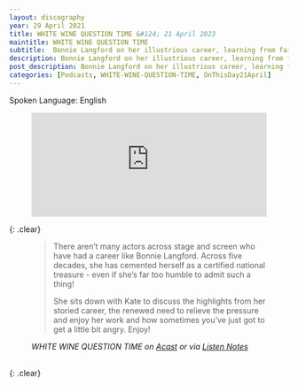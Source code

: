 ```yaml
---
layout: discography
year: 29 April 2021
title: WHITE WINE QUESTION TIME &#124; 21 April 2023
maintitle: WHITE WINE QUESTION TIME
subtitle:  Bonnie Langford on her illustrious career, learning from failure, and standing up for yourself
description: Bonnie Langford on her illustrious career, learning from failure, and standing up for yourself.
post_description: Bonnie Langford on her illustrious career, learning from failure, and standing up for yourself.
categories: [Podcasts, WHITE-WINE-QUESTION-TIME, OnThisDay21April]
---
```


<p>Spoken Language: English</p>

<figure class="fig3">
<iframe title="Embed Player" width="100%" height="188px" src="https://embed.acast.com/acaaaf98-69c1-4a94-b843-5ea7e3892f66/642efe9c26271400104282c4" scrolling="no" frameBorder="0" style="border:none;overflow:hidden;"></iframe>
</figure>

{: .clear}

<figure class="fig3">
<blockquote>
<p>There aren’t many actors across stage and screen who have had a career like Bonnie Langford. Across five decades, she has cemented herself as a certified national treasure - even if she’s far too humble to admit such a thing!</p>
<p>She sits down with Kate to discuss the highlights from her storied career, the renewed need to relieve the pressure and enjoy her work and how sometimes you’ve just got to get a little bit angry. Enjoy!</p>
</blockquote>
<cite>WHITE WINE QUESTION TIME on <a class="external-link" href="https://shows.acast.com/acaaaf98-69c1-4a94-b843-5ea7e3892f66/642efe9c26271400104282c4">Acast</a> or via <a class="external-link" href="https://www.listennotes.com/podcasts/white-wine/bonnie-langford-on-her-DEmFcvg1MTQ">Listen Notes</a></cite>
</figure>

<br />{: .clear}

